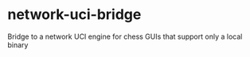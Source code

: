 # network-uci-bridge
Bridge to a network UCI engine for chess GUIs that support only a local binary
